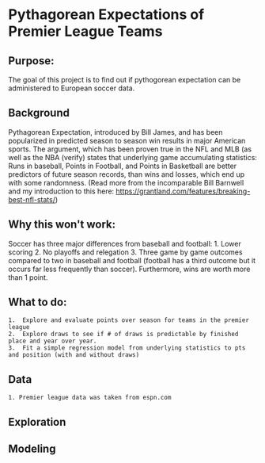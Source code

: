 # Pythagorean Expectations of Premier League Teams

## Purpose:
The goal of this project is to find out if pythogorean expectation can be administered to European soccer data.

## Background
Pythagorean Expectation, introduced by Bill James, and has been popularized in predicted season to season win results in major American sports.  The argument, which has been proven true in the NFL and MLB (as well as the NBA (verify) states that underlying game accumulating statistics: Runs in baseball, Points in Football, and Points in Basketball are better predictors of future season records, than wins and losses, which end up with some randomness.  (Read more from the incomparable Bill Barnwell and my introduction to this here: https://grantland.com/features/breaking-best-nfl-stats/)

## Why this won't work:
Soccer has three major differences from baseball and football:
    1. Lower scoring
    2. No playoffs and relegation
    3. Three game by game outcomes compared to two in baseball and football (football has a third outcome but it occurs far less frequently than soccer).  Furthermore, wins are worth more than 1 point.

## What to do:
    1.  Explore and evaluate points over season for teams in the premier league
    2.  Explore draws to see if # of draws is predictable by finished place and year over year. 
    3.  Fit a simple regression model from underlying statistics to pts and position (with and without draws)  

## Data
    1. Premier league data was taken from espn.com
    
## Exploration

## Modeling

